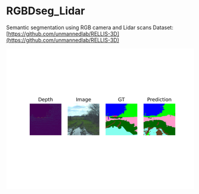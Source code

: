 # RGBDseg_Lidar
Semantic segmentation using RGB camera and Lidar scans
Dataset: [https://github.com/unmannedlab/RELLIS-3D](https://github.com/unmannedlab/RELLIS-3D)

![example](https://github.com/matthewjsiv/RGBDseg_Lidar/blob/master/9.png?raw=true)
